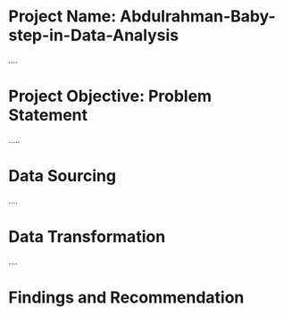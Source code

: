 # Project Name: Abdulrahman-Baby-step-in-Data-Analysis

....
# Project Objective: Problem Statement



.....
# Data Sourcing



....
# Data Transformation



....
# Findings and Recommendation


